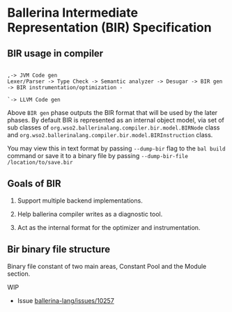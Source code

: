 # Ballerina Intermediate Representation (BIR) Specification

## BIR usage in compiler

```
                                                                                                           ,-> JVM Code gen
Lexer/Parser -> Type Check -> Semantic analyzer -> Desugar -> BIR gen -> BIR instrumentation/optimization -
                                                                                                           `-> LLVM Code gen
```

Above `BIR gen` phase outputs the BIR format that will be used by the later phases.
By default BIR is represented as an internal object model, via set of sub classes of
`org.wso2.ballerinalang.compiler.bir.model.BIRNode` class and `org.wso2.ballerinalang.compiler.bir.model.BIRInstruction`
class.

You may view this in text format by passing `--dump-bir` flag to the `bal build` command or save it to a binary
file by passing `--dump-bir-file /location/to/save.bir`

## Goals of BIR

1. Support multiple backend implementations.

2. Help ballerina compiler writes as a diagnostic tool.

3. Act as the internal format for the optimizer and instrumentation.


## Bir binary file structure

Binary file constant of two main areas, Constant Pool and the Module section.

WIP
- Issue [ballerina-lang/issues/10257](https://github.com/ballerina-platform/ballerina-lang/issues/10257)




